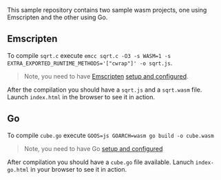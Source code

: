 This sample repository contains two sample wasm projects, one using Emscripten and the other using Go.

## Emscripten
To compile `sqrt.c` execute `emcc sqrt.c -O3 -s WASM=1 -s EXTRA_EXPORTED_RUNTIME_METHODS='["cwrap"]' -o sqrt.js`.

> Note, you need to have [Emscripten](http://emscripten.org) [setup and configured](https://emscripten.org/docs/getting_started/downloads.html).

After the compilation you should have a `sqrt.js` and a `sqrt.wasm` file. Launch `index.html` in the browser to see it in action.

## Go
To compile `cube.go` execute `GOOS=js GOARCH=wasm go build -o cube.wasm`

> Note, you need to have Go [setup and configured](https://golang.org/doc/install)

After compilation you should have a `cube.go` file available. Lanuch `index-go.html` in your browser to see it in action.